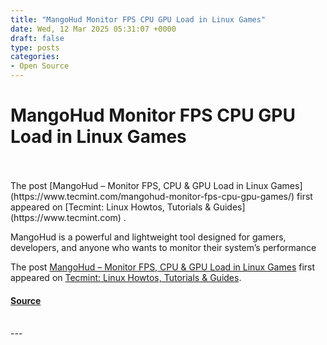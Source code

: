```yaml
---
title: "MangoHud Monitor FPS CPU GPU Load in Linux Games"
date: Wed, 12 Mar 2025 05:31:07 +0000
draft: false
type: posts
categories: 
- Open Source
---
```

# MangoHud Monitor FPS CPU GPU Load in Linux Games

<br/>

<br/>
The post [MangoHud – Monitor FPS, CPU & GPU Load in Linux Games](https://www.tecmint.com/mangohud-monitor-fps-cpu-gpu-games/) first appeared on [Tecmint: Linux Howtos, Tutorials & Guides](https://www.tecmint.com) .

MangoHud is a powerful and lightweight tool designed for gamers, developers, and anyone who wants to monitor their system’s performance

The post [MangoHud – Monitor FPS, CPU & GPU Load in Linux Games](https://www.tecmint.com/mangohud-monitor-fps-cpu-gpu-games/) first appeared on [Tecmint: Linux Howtos, Tutorials & Guides](https://www.tecmint.com).

#### [Source](https://www.tecmint.com/mangohud-monitor-fps-cpu-gpu-games/)

<br/>
---
